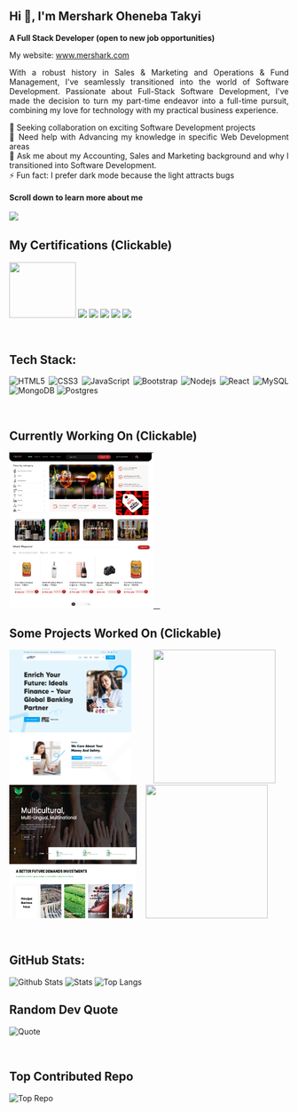 ## Hi 👋, I'm Mershark Oheneba Takyi

**A Full Stack Developer (open to new job opportunities)**

My website: www.mershark.com

<div style="text-align:justify">

With a robust history in Sales & Marketing and Operations & Fund Management, I've seamlessly transitioned into the world of Software Development. Passionate about Full-Stack Software Development, I've made the decision to turn my part-time endeavor into a full-time pursuit, combining my love for technology with my practical business experience.

👯 Seeking collaboration on exciting Software Development projects<br>
🤝 Need help with Advancing my knowledge in specific Web Development areas<br>
💬 Ask me about my Accounting, Sales and Marketing background and why I transitioned into Software Development.<br>
⚡ Fun fact: I prefer dark mode because the light attracts bugs<br>
<br>
**Scroll down to learn more about me**
<br>
<br>
![](https://komarev.com/ghpvc/?username=Mershark&color=blue)
<br>

## My Certifications (Clickable)
[<img src="https://api.accredible.com/v1/frontend/credential_website_embed_image/certificate/91465175" width="120" height="100">](https://www.credential.net/eab54a49-8065-4d30-bb26-cf843ad44d04)
[<img src="https://api.accredible.com/v1/frontend/credential_website_embed_image/badge/76794324" width="100">](https://www.credential.net/eac6424a-e547-4bbe-bd67-213a0ac137a6)
[<img src="https://api.accredible.com/v1/frontend/credential_website_embed_image/badge/79285927" width="100">](https://www.credential.net/da271185-bd3a-487f-bd94-78cc1fae425b)
[<img src="https://api.accredible.com/v1/frontend/credential_website_embed_image/badge/82220711" width="100">](https://www.credential.net/634ceb9c-9a60-4161-8056-8457251dd8bf)
[<img src="https://api.accredible.com/v1/frontend/credential_website_embed_image/badge/85580833" width="100">](https://www.credential.net/29070358-d5b0-4b07-9981-12675ffbbe70)
[<img src="https://api.accredible.com/v1/frontend/credential_website_embed_image/badge/88559279" width="100">](https://www.credential.net/72402e43-a354-4e5a-8247-2c81041ffb59)

<br>

## Tech Stack:

![HTML5](https://img.shields.io/badge/-HTML5-E34F26?style=flat&logo=html5&logoColor=white)
![CSS3](https://img.shields.io/badge/-CSS3-1572B6?style=flat&logo=css3) 
![JavaScript](https://img.shields.io/badge/-JavaScript-black?style=flat&logo=javascript)
![Bootstrap](https://img.shields.io/badge/-Bootstrap-563D7C?style=flat&logo=bootstrap)
![Nodejs](https://img.shields.io/badge/-Nodejs-black?style=flat&logo=Node.js)
![React](https://img.shields.io/badge/-React-black?style=flat&logo=react)
![MySQL](https://img.shields.io/badge/-MySQL-black?style=flat&logo=mysql)
![MongoDB](https://img.shields.io/badge/-MongoDB-black?style=flat&logo=mongodb)
![Postgres](https://img.shields.io/badge/-postgres-333333?style=flat&logo=postgresql)

<br>

## Currently Working On (Clickable)
[<img src="./Ecommerce.png" width="260" height="280">&nbsp;&nbsp;&nbsp;](https://paylessdrinks.com)
<br>

## Some Projects Worked On  (Clickable)
[<img src="./Ideals-Finance.png" width="220" height="240">](https://idealsfinance.com/)&nbsp;&nbsp;&nbsp;
[<img src="./H-A-LOGISTICS-LLC-%E2%80%93-All-Your-Valuables-Are-Safe-With-Us.png" width="220" height="240">](https://handalogisticsllc.com/)&nbsp;&nbsp;&nbsp;
[<img src="./yebfricogroup.png" width="230" height="240">](https://yebfrico.com/)&nbsp;&nbsp;&nbsp;
[<img src="./Taylor-Co-Legal-Associates-–-Protecting-your-rights-serving-justice-.png" width="220" height="240">](https://taylorlegallaw.com/)&nbsp;&nbsp;&nbsp;

<br>

## GitHub Stats:

![Github Stats](https://github-readme-stats-git-masterrstaa-rickstaa.vercel.app/api?username=mershark&count_private=true&show_icons=true&include_all_commits=true&theme=buefy&hide_border=true)
![Stats](https://github-readme-streak-stats.herokuapp.com/?user=mershark&theme=default&hide_border=true)
![Top Langs](https://github-readme-stats-git-masterrstaa-rickstaa.vercel.app/api/top-langs?username=mershark&hide=TeX&layout=compact&theme=buefy&hide_border=true)<br/>


## Random Dev Quote

![Quote](https://quotes-github-readme.vercel.app/api?type=horizontal&theme=light&hide_border=true)

<br>

## Top Contributed Repo

![Top Repo](https://github-contributor-stats.vercel.app/api?username=mershark&limit=5&theme=flat&combine_all_yearly_contributions=true)
